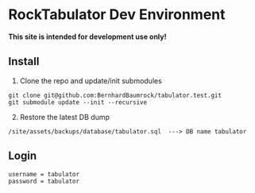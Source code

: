 # RockTabulator Dev Environment

**This site is intended for development use only!**

## Install

1) Clone the repo and update/init submodules

```
git clone git@github.com:BernhardBaumrock/tabulator.test.git
git submodule update --init --recursive
```

2) Restore the latest DB dump

```
/site/assets/backups/database/tabulator.sql  ---> DB name tabulator
```

## Login

```
username = tabulator
password = tabulator
```
